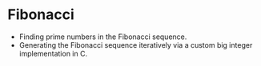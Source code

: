 # Fibonacci
- Finding prime numbers in the Fibonacci sequence.
- Generating the Fibonacci sequence iteratively via a custom big integer implementation in C.
